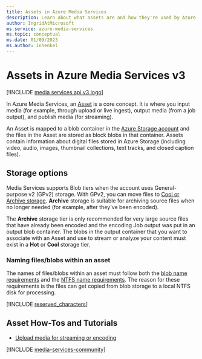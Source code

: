 ```yaml
---
title: Assets in Azure Media Services
description: Learn about what assets are and how they're used by Azure Media Services.
author: IngridAtMicrosoft
ms.service: azure-media-services
ms.topic: conceptual
ms.date: 01/09/2023
ms.author: inhenkel
---
```


# Assets in Azure Media Services v3

[!INCLUDE [media services api v3 logo](./includes/v3-hr.md)]

In Azure Media Services, an [Asset](/rest/api/media/assets) is a core concept. It is where you input media (for example, through upload or live ingest), output media (from a job output), and publish media (for streaming).

An Asset is mapped to a blob container in the [Azure Storage account](storage-account-concept.md?amspage=assets-concept) and the files in the Asset are stored as block blobs in that container. Assets contain information about digital files stored in Azure Storage (including video, audio, images, thumbnail collections, text tracks, and closed caption files).

## Storage options

Media Services supports Blob tiers when the account uses General-purpose v2 (GPv2) storage. With GPv2, you can move files to [Cool or Archive storage](/azure/storage/blobs/access-tiers-overview). **Archive** storage is suitable for archiving source files when no longer needed (for example, after they've been encoded).

The **Archive** storage tier is only recommended for very large source files that have already been encoded and the encoding Job output was put in an output blob container. The blobs in the output container that you want to associate with an Asset and use to stream or analyze your content must exist in a **Hot** or **Cool** storage tier.

### Naming files/blobs within an asset

The names of files/blobs within an asset must follow both the [blob name requirements](/rest/api/storageservices/naming-and-referencing-containers--blobs--and-metadata) and the [NTFS name requirements](/windows/win32/fileio/naming-a-file). The reason for these requirements is the files can get copied from blob storage to a local NTFS disk for processing.

[!INCLUDE [reserved_characters](./includes/reserved_characters.md)]

## Asset How-Tos and Tutorials

- [Upload media for streaming or encoding](asset-upload-media-how-to.md?amspage=assets-concept)

[!INCLUDE [media-services-community](includes/media-services-community.md)]

